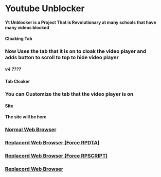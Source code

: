 # Youtube Unblocker

#### Yt Unblocker is a Project That is Revolutionary at many schools that have many videos blocked

#### Cloaking Tab

### Now Uses the tab that it is on to cloak the video player and adds button to scroll to top to hide video player


##### v4 ????

#### Tab Cloaker

### You can Customize the tab that the video player is on

#### Site

#### The site will be here

### [Normal Web Browser](https://rpside.github.io/projects/rpweb/RPDTA/?site=https://rpside.github.io/Yt-Unb10ck3r/)

### [Replacord Web Browser (Force RPDTA)](rpweb://rpside.github.io/Yt-Unb10ck3r/@RPDTA)

### [Replacord Web Browser (Force RPSCRIPT)](rpweb://rpside.github.io/Yt-Unb10ck3r/@RPSCRIPT)

### [Replacord Web Browser](rpweb://rpside.github.io/Yt-Unb10ck3r/)
